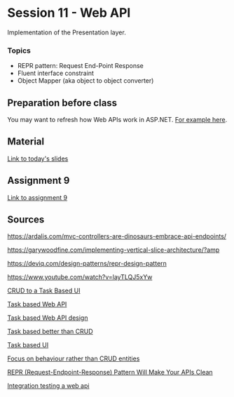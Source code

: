 # Session 11 - Web API
Implementation of the Presentation layer.

### Topics
* REPR pattern: Request End-Point Response
* Fluent interface constraint
* Object Mapper (aka object to object converter)

## Preparation before class
You may want to refresh how Web APIs work in ASP.NET. [For example here](https://learn.microsoft.com/en-us/aspnet/core/tutorials/first-web-api?view=aspnetcore-8.0&tabs=visual-studio).


## Material
[Link to today's slides]()

## Assignment 9
[Link to assignment 9](https://viaucdk-my.sharepoint.com/:w:/g/personal/trmo_viauc_dk/EXjaySgtVtxCra4dPRWPSGEB0nOqtpshbxQqUshxdunj-Q?e=sazOlY)

## Sources
https://ardalis.com/mvc-controllers-are-dinosaurs-embrace-api-endpoints/

https://garywoodfine.com/implementing-vertical-slice-architecture/?amp

https://deviq.com/design-patterns/repr-design-pattern

https://www.youtube.com/watch?v=layTLQJ5xYw

[CRUD to a Task Based UI](https://www.youtube.com/watch?v=DjZepWrAKzM)

[Task based Web API](https://www.youtube.com/watch?v=6XO6vSiioWE)

[Task based Web API design](https://www.linkedin.com/advice/0/what-some-best-practices-using-restful)

[Task based better than CRUD](https://betterprogramming.pub/is-task-based-ui-a-better-solution-than-crud-apis-768648fc5161)

[Task based UI](https://cqrs.wordpress.com/documents/task-based-ui/)

[Focus on behaviour rather than CRUD entities](https://www.youtube.com/watch?v=v5Fss4fCl8c)

[REPR (Request-Endpoint-Response) Pattern Will Make Your APIs Clean](https://www.youtube.com/watch?v=layTLQJ5xYw&t=458s)

[Integration testing a web api](https://juliocasal.com/blog/Dont-Unit-Test-Your-AspNetCore-API.html)
